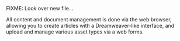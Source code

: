 <!-- Name: Misc/WebBasedEditing -->
<!-- Version: 1 -->
<!-- Last-Modified: 2005/11/06 15:50:08 -->
<!-- Author: trac -->
FIXME: Look over new file... 

All content and document management is done via the web browser, allowing you to create articles with a Dreamweaver-like interface, and upload and manage various asset types via a web forms.